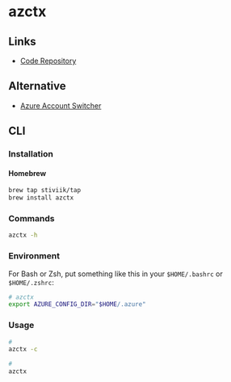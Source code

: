 # azctx

## Links

- [Code Repository](https://github.com/StiviiK/azctx)

## Alternative

- [Azure Account Switcher](https://github.com/abij/az-account-switcher)

## CLI

### Installation

#### Homebrew

```sh
brew tap stiviik/tap
brew install azctx
```

<!--
https://github.com/StiviiK/azctx/releases/download/v1.0/azctx_linux_amd64.zip
https://github.com/StiviiK/azctx/releases/download/v1.0/azctx_windows_amd64.zip
-->

### Commands

```sh
azctx -h
```

### Environment

For Bash or Zsh, put something like this in your `$HOME/.bashrc` or `$HOME/.zshrc`:

```sh
# azctx
export AZURE_CONFIG_DIR="$HOME/.azure"
```

### Usage

```sh
#
azctx -c

#
azctx
```
